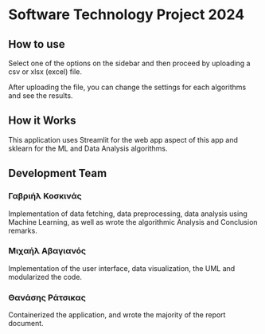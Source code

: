 # Software Technology Project 2024

## How to use

Select one of the options on the sidebar and then proceed by uploading a csv or xlsx (excel) file.

After uploading the file, you can change the settings for each algorithms and see the results.

## How it Works

This application uses Streamlit for the web app aspect of this app and sklearn for the ML and Data Analysis algorithms.

## Development Team

### Γαβριήλ Κοσκινάς

Implementation of data fetching, data preprocessing, data analysis using Machine Learning, as well as wrote the algorithmic Analysis and Conclusion remarks.

### Μιχαήλ Αβαγιανός

Implementation of the user interface, data visualization, the UML and modularized the code.

### Θανάσης Ράτσικας

Containerized the application, and wrote the majority of the report document.
